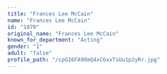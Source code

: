 ```yaml
---
title: "Frances Lee McCain"
name: "Frances Lee McCain"
id: "1070"
original_name: "Frances Lee McCain"
known_for_department: "Acting"
gender: "1"
adult: "false"
profile_path: "/cpG16FA90mQ4xC6xxTsUu1p2yRr.jpg"
---
```

